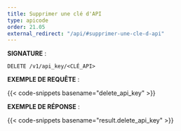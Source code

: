 ```yaml
---
title: Supprimer une clé d'API
type: apicode
order: 21.05
external_redirect: "/api/#supprimer-une-cle-d-api"
---
```


**SIGNATURE** :

`DELETE /v1/api_key/<CLÉ_API>`

**EXEMPLE DE REQUÊTE** :

{{< code-snippets basename="delete_api_key" >}}

**EXEMPLE DE RÉPONSE** :

{{< code-snippets basename="result.delete_api_key" >}}
